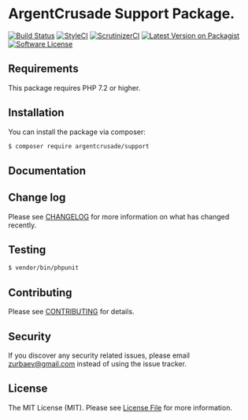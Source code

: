 # ArgentCrusade Support Package.

[![Build Status][ico-travis]][link-travis]
[![StyleCI][ico-styleci]][link-styleci]
[![ScrutinizerCI][ico-scrutinizer]][link-scrutinizer]
[![Latest Version on Packagist][ico-version]][link-packagist]
[![Software License][ico-license]](LICENSE.md)

## Requirements

This package requires PHP 7.2 or higher.

## Installation

You can install the package via composer:

``` bash
$ composer require argentcrusade/support
```

## Documentation

## Change log

Please see [CHANGELOG](CHANGELOG.md) for more information on what has changed recently.

## Testing

``` bash
$ vendor/bin/phpunit
```

## Contributing

Please see [CONTRIBUTING](CONTRIBUTING.md) for details.

## Security

If you discover any security related issues, please email zurbaev@gmail.com instead of using the issue tracker.

## License

The MIT License (MIT). Please see [License File](LICENSE.md) for more information.

[ico-version]: https://poser.pugx.org/argentcrusade/support/version?format=flat
[ico-license]: https://poser.pugx.org/argentcrusade/support/license?format=flat
[ico-travis]: https://api.travis-ci.org/argentcrusade/support.svg?branch=master
[ico-styleci]: https://styleci.io/repos/107431752/shield?branch=master&style=flat
[ico-scrutinizer]: https://scrutinizer-ci.com/g/argentcrusade/support/badges/quality-score.png?b=master

[link-packagist]: https://packagist.org/packages/argentcrusade/support
[link-travis]: https://travis-ci.org/argentcrusade/support
[link-styleci]: https://styleci.io/repos/107431752
[link-scrutinizer]: https://scrutinizer-ci.com/g/argentcrusade/support/
[link-author]: https://github.com/tzurbaev
